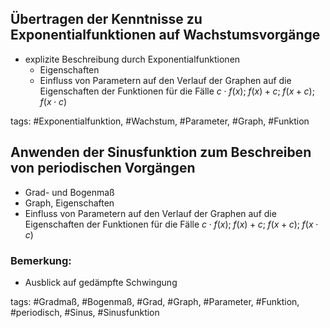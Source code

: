 ## Übertragen der Kenntnisse zu Exponentialfunktionen auf Wachstumsvorgänge
- explizite Beschreibung durch Exponentialfunktionen
	- Eigenschaften
	- Einfluss von Parametern auf den Verlauf der Graphen auf die Eigenschaften der Funktionen für die Fälle $c\cdot f(x);\; f(x) + c;\; f(x+c);\; f(x\cdot c)$

tags: #Exponentialfunktion, #Wachstum, #Parameter, #Graph, #Funktion

## Anwenden der Sinusfunktion zum Beschreiben von periodischen Vorgängen 
- Grad- und Bogenmaß
- Graph, Eigenschaften
- Einfluss von Parametern auf den Verlauf der Graphen auf die Eigenschaften der Funktionen für die Fälle $c\cdot f(x);\; f(x) + c;\; f(x+c);\; f(x\cdot c)$

### Bemerkung:
- Ausblick auf gedämpfte Schwingung

tags: #Gradmaß, #Bogenmaß, #Grad, #Graph, #Parameter, #Funktion, #periodisch, #Sinus, #Sinusfunktion
